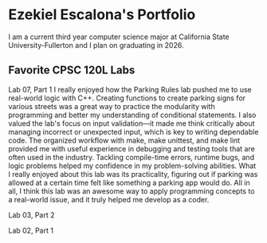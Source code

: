 # Ezekiel Escalona's Portfolio

I am a current third year computer science major at California State University-Fullerton and I plan on graduating in 2026. 

## Favorite CPSC 120L Labs

Lab 07, Part 1
I really enjoyed how the Parking Rules lab pushed me to use real-world logic with C++. Creating functions to create parking signs for various streets was a great way to practice the modularity with programming and better my understanding of conditional statements. I also valued the lab's focus on input validation—it made me think critically about managing incorrect or unexpected input, which is key to writing dependable code. The organized workflow with make, make unittest, and make lint provided me with useful experience in debugging and testing tools that are often used in the industry. Tackling compile-time errors, runtime bugs, and logic problems helped my confidence in my problem-solving abilities. What I really enjoyed about this lab was its practicality, figuring out if parking was allowed at a certain time felt like something a parking app would do. All in all, I think this lab was an awesome way to apply programming concepts to a real-world issue, and it truly helped me develop as a coder.

Lab 03, Part 2

Lab 02, Part 1

